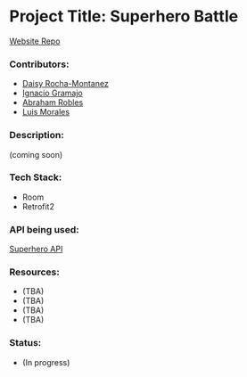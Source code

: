 # Project Title: Superhero Battle

[Website Repo](https://github.com/IGramajoO/project_3_website)

### Contributors: 
  * [Daisy Rocha-Montanez](https://github.com/daisyrocha) 
  * [Ignacio Gramajo](https://github.com/IGramajoO)
  * [Abraham Robles](https://github.com/abeRoblesMartinez)
  * [Luis Morales](https://github.com/LuiM112)

### Description: 
 (coming soon) 
 
### Tech Stack:
  * Room
  * Retrofit2


### API being used: 
  [Superhero API](https://www.superheroapi.com)
                

### Resources: 
  * (TBA)
  * (TBA)
  * (TBA)               
  * (TBA)

### Status: 
  * (In progress)
